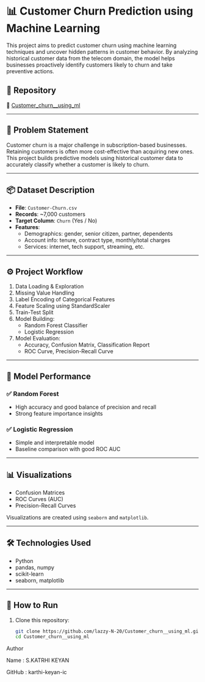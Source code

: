 # 📊 Customer Churn Prediction using Machine Learning

This project aims to predict customer churn using machine learning techniques and uncover hidden patterns in customer behavior. By analyzing historical customer data from the telecom domain, the model helps businesses proactively identify customers likely to churn and take preventive actions.

## 📁 Repository
🔗 [Customer_churn__using_ml](https://github.com/lazzy-N-20/Customer_churn__using_ml.git)

---

## 🧠 Problem Statement

Customer churn is a major challenge in subscription-based businesses. Retaining customers is often more cost-effective than acquiring new ones. This project builds predictive models using historical customer data to accurately classify whether a customer is likely to churn.

---

## 📦 Dataset Description

- **File**: `Customer-Churn.csv`
- **Records**: ~7,000 customers
- **Target Column**: `Churn` (Yes / No)
- **Features**:
  - Demographics: gender, senior citizen, partner, dependents
  - Account info: tenure, contract type, monthly/total charges
  - Services: internet, tech support, streaming, etc.

---

## ⚙️ Project Workflow

1. Data Loading & Exploration
2. Missing Value Handling
3. Label Encoding of Categorical Features
4. Feature Scaling using StandardScaler
5. Train-Test Split
6. Model Building:
   - Random Forest Classifier
   - Logistic Regression
7. Model Evaluation:
   - Accuracy, Confusion Matrix, Classification Report
   - ROC Curve, Precision-Recall Curve

---

## 🧪 Model Performance

### ✅ Random Forest
- High accuracy and good balance of precision and recall
- Strong feature importance insights

### ✅ Logistic Regression
- Simple and interpretable model
- Baseline comparison with good ROC AUC

---

## 📊 Visualizations

- Confusion Matrices
- ROC Curves (AUC)
- Precision-Recall Curves

Visualizations are created using `seaborn` and `matplotlib`.

---

## 🛠️ Technologies Used

- Python
- pandas, numpy
- scikit-learn
- seaborn, matplotlib

---

## 🚀 How to Run

1. Clone this repository:
   ```bash
   git clone https://github.com/lazzy-N-20/Customer_churn__using_ml.git
   cd Customer_churn__using_ml


Author

Name : S.KATRHI KEYAN

GitHub : karthi-keyan-ic

